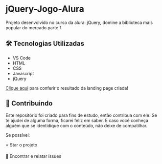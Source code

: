 # jQuery-Jogo-Alura
Projeto desenvolvido no curso da alura: jQuery, domine a biblioteca mais popular do mercado parte 1.

<h2>🛠 Tecnologias Utilizadas</h2>

<ul>
    <li>VS Code</li>
    <li>HTML</li>
    <li>CSS</li>
    <li>Javascript</li>
    <li>jQuery</li>
</ul>

[Clique aqui](https://esdras-alves.github.io/jQuery-Jogo-Alura/) para conferir o resultado da landing page criada!

<h2> 🤝 Contribuindo </h2>

Este repositório foi criado para fins de estudo, então contribua com ele.
Se te ajudei de alguma forma, ficarei feliz em saber. E caso você conheça alguém que se identidique com o conteúdo, não deixe de compatilhar.

Se possível:

⭐️  Star o projeto

🐛 Encontrar e relatar issues

